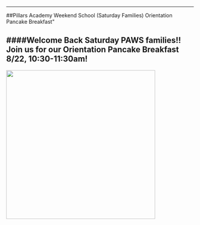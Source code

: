
---
##Pillars Academy Weekend School (Saturday Families) Orientation Pancake Breakfast"

####Welcome Back Saturday PAWS families!! Join us for our Orientation Pancake Breakfast 8/22, 10:30-11:30am!
---

<img src="https://cloud.githubusercontent.com/assets/11180395/9415377/c70da93c-47f3-11e5-9bbe-9c616674567e.jpg" width="400" />



